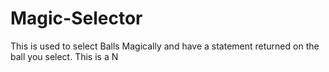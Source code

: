 # Magic-Selector
This is used to select Balls Magically and have a statement returned on the ball you select.
This is a N

